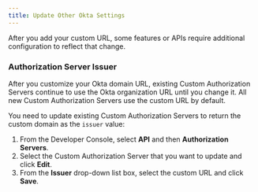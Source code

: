 ```yaml
---
title: Update Other Okta Settings
---
```

After you add your custom URL, some features or APIs require additional configuration to reflect that change.

### Authorization Server Issuer

After you customize your Okta domain URL, existing Custom Authorization Servers continue to use the Okta organization URL until you change it. All new Custom Authorization Servers use the custom URL by default.

You need to update existing Custom Authorization Servers to return the custom domain as the `issuer` value:

1. From the Developer Console, select **API** and then **Authorization Servers**. 
2. Select the Custom Authorization Server that you want to update and click **Edit**.
3. From the **Issuer** drop-down list box, select the custom URL and click **Save**.

<NextSectionLink/>
